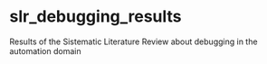 # slr_debugging_results
Results of the Sistematic Literature Review about debugging in the automation domain
